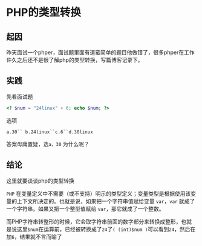 # PHP的类型转换

## 起因
昨天面试一个phper，面试题里面有道蛮简单的题目他做错了，很多phper在工作许久之后还不是很了解php的类型转换，写篇博客记录下。

## 实践
先看面试题

``` php
<? $num = "24linux" + 6; echo $num; ?>
```

选项

`a.30`` b.24linux``c.6``d.30linux`


答案毋庸置疑，选`a，30` 为什么呢？

## 结论

这里就要谈谈php的类型转换

`PHP` 在变量定义中不需要（或不支持）明示的类型定义；变量类型是根据使用该变量的上下文所决定的。也就是说，如果把一个字符串值赋给变量 `var`，`var` 就成了一个字符串。如果又把一个整型值赋给 `var`，那它就成了一个整数。 

而PHP字符串转整形的时候，它会取字符串前面的数字部分来转换成整形，也就是说这里`$num`在运算前，已经被转换成了`24`了`( (int)$num )`可以看到`24`，然后在加`6`，结果就不言而喻了






